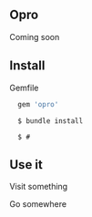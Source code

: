 ## Opro

Coming soon

## Install

Gemfile

```ruby
  gem 'opro'
```

```shell
  $ bundle install
```

```shell
  $ #
```

## Use it

Visit something

Go somewhere

